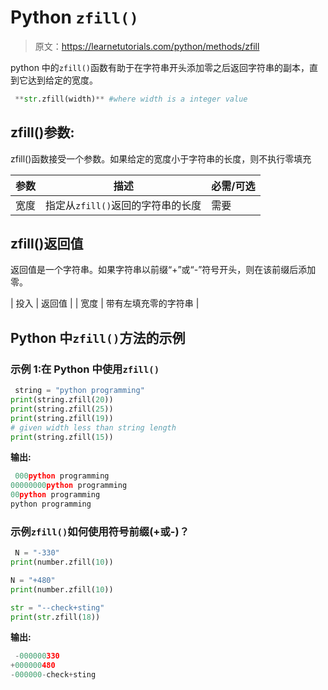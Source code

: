 # Python `zfill()`

> 原文：<https://learnetutorials.com/python/methods/zfill>

python 中的`zfill()`函数有助于在字符串开头添加零之后返回字符串的副本，直到它达到给定的宽度。

```py
 **str.zfill(width)** #where width is a integer value 

```

## zfill()参数:

zfill()函数接受一个参数。如果给定的宽度小于字符串的长度，则不执行零填充

| 参数 | 描述 | 必需/可选 |
| --- | --- | --- |
| 宽度 | 指定从`zfill()`返回的字符串的长度 | 需要 |

## zfill()返回值

返回值是一个字符串。如果字符串以前缀“+”或“-”符号开头，则在该前缀后添加零。

| 投入 | 返回值 |
| 宽度 | 带有左填充零的字符串 |

## Python 中`zfill()`方法的示例

### 示例 1:在 Python 中使用`zfill()`

```py
 string = "python programming"
print(string.zfill(20))
print(string.zfill(25))
print(string.zfill(19))
# given width less than string length
print(string.zfill(15)) 

```

**输出:**

```py
 000python programming
00000000python programming
00python programming
python programming 
```

### 示例`zfill()`如何使用符号前缀(+或-)？

```py
 N = "-330"
print(number.zfill(10))

N = "+480"
print(number.zfill(10))

str = "--check+sting"
print(str.zfill(18)) 

```

**输出:**

```py
 -000000330
+000000480
-000000-check+sting 
```